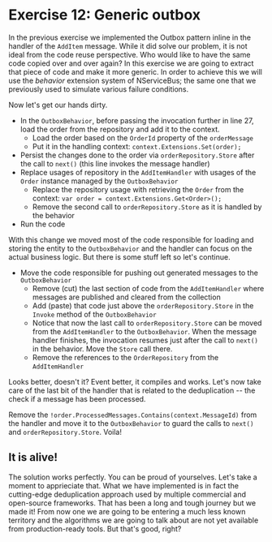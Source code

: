 # Exercise 12: Generic outbox

In the previous exercise we implemented the Outbox pattern inline in the handler of the `AddItem` message. While it did solve our problem, it is not ideal from the code reuse perspective. Who would like to have the same code copied over and over again? In this exercise we are going to extract that piece of code and make it more generic. In order to achieve this we will use the *behavior* extension system of NServiceBus; the same one that we previously used to simulate various failure conditions.

Now let's get our hands dirty.

- In the `OutboxBehavior`, before passing the invocation further in line 27, load the order from the repository and add it to the context.
  - Load the order based on the `OrderId` property of the `orderMessage`
  - Put it in the handling context: `context.Extensions.Set(order);`
- Persist the changes done to the order via `orderRepository.Store` after the call to `next()` (this line invokes the message handler)
- Replace usages of repository in the `AddItemHandler` with usages of the `Order` instance managed by the `OutboxBehavior`
  - Replace the repository usage with retrieving the `Order` from the context: `var order = context.Extensions.Get<Order>();`
  - Remove the second call to `orderRepository.Store` as it is handled by the behavior
- Run the code

With this change we moved most of the code responsible for loading and storing the entity to the `OutboxBehavior` and the handler can focus on the actual business logic. But there is some stuff left so let's continue.

- Move the code responsible for pushing out generated messages to the `OutboxBehavior`
  - Remove (cut) the last section of code from the `AddItemHandler` where messages are published and cleared from the collection
  - Add (paste) that code just above the `orderRepository.Store` in the `Invoke` method of the `OutboxBehavior`
  - Notice that now the last call to `orderRepository.Store` can be moved from the `AddItemHandler` to the `OutboxBehavior`. When the message handler finishes, the invocation resumes just after the call to `next()` in the behavior. Move the `Store` call there.
  - Remove the references to the `OrderRepository` from the `AddItemHandler`

Looks better, doesn't it? Event better, it compiles and works. Let's now take care of the last bit of the handler that is related to the deduplication -- the check if a message has been processed.

Remove the `!order.ProcessedMessages.Contains(context.MessageId)` from the handler and move it to the `OutboxBehavior` to guard the calls to `next()` and `orderRepository.Store`. Voila!

## It is alive!

The solution works perfectly. You can be proud of yourselves. Let's take a moment to apprieciate that. What we have implemented is in fact the cutting-edge deduplication approach used by multiple commercial and open-source frameworks. That has been a long and tough journey but we made it! From now one we are going to be entering a much less known territory and the algorithms we are going to talk about are not yet available from production-ready tools. But that's good, right? 